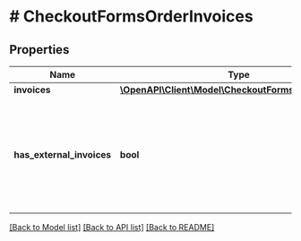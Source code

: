 # # CheckoutFormsOrderInvoices

## Properties

Name | Type | Description | Notes
------------ | ------------- | ------------- | -------------
**invoices** | [**\OpenAPI\Client\Model\CheckoutFormsOrderInvoice[]**](CheckoutFormsOrderInvoice.md) |  | [optional]
**has_external_invoices** | **bool** | Informs whether an invoice or a proof-of-purchase has been sent outside of Allegro platform | [optional]

[[Back to Model list]](../../README.md#models) [[Back to API list]](../../README.md#endpoints) [[Back to README]](../../README.md)
